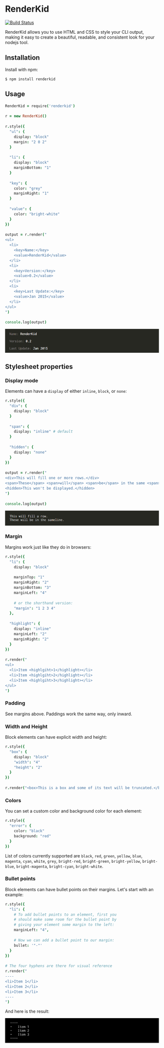 # RenderKid
[![Build Status](https://secure.travis-ci.org/AriaMinaei/RenderKid.png)](http://travis-ci.org/AriaMinaei/RenderKid)

RenderKid allows you to use HTML and CSS to style your CLI output, making it easy to create a beautiful, readable, and consistent look for your nodejs tool.

## Installation

Install with npm:
```
$ npm install renderkid
```

## Usage

```coffeescript
RenderKid = require('renderkid')

r = new RenderKid()

r.style({
  "ul": {
    display: "block"
    margin: "2 0 2"
  }

  "li": {
    display: "block"
    marginBottom: "1"
  }

  "key": {
    color: "grey"
    marginRight: "1"
  }

  "value": {
    color: "bright-white"
  }
})

output = r.render("
<ul>
  <li>
    <key>Name:</key>
    <value>RenderKid</value>
  </li>
  <li>
    <key>Version:</key>
    <value>0.2</value>
  </li>
  <li>
    <key>Last Update:</key>
    <value>Jan 2015</value>
  </li>
</ul>
")

console.log(output)
```

![screenshot of usage](https://github.com/AriaMinaei/RenderKid/raw/master/docs/images/usage.png)

## Stylesheet properties

### Display mode

Elements can have a `display` of either `inline`, `block`, or `none`:
```coffeescript
r.style({
  "div": {
    display: "block"
  }

  "span": {
    display: "inline" # default
  }

  "hidden": {
    display: "none"
  }
})

output = r.render("
<div>This will fill one or more rows.</div>
<span>These</span> <span>will</span> <span>be</span> in the same <span>line.</span>
<hidden>This won't be displayed.</hidden>
")

console.log(output)
```

![screenshot of usage](https://github.com/AriaMinaei/RenderKid/raw/master/docs/images/display.png)


### Margin

Margins work just like they do in browsers:
```coffeescript
r.style({
  "li": {
    display: "block"

    marginTop: "1"
    marginRight: "2"
    marginBottom: "3"
    marginLeft: "4"

    # or the shorthand version:
    "margin": "1 2 3 4"
  },

  "highlight": {
    display: "inline"
    marginLeft: "2"
    marginRight: "2"
  }
})

r.render("
<ul>
  <li>Item <highlgiht>1</highlight></li>
  <li>Item <highlgiht>2</highlight></li>
  <li>Item <highlgiht>3</highlight></li>
</ul>
")
```

### Padding

See margins above. Paddings work the same way, only inward.

### Width and Height

Block elements can have explicit width and height:
```coffeescript
r.style({
  "box": {
    display: "block"
    "width": "4"
    "height": "2"
  }
})

r.render("<box>This is a box and some of its text will be truncated.</box>")
```

### Colors

You can set a custom color and background color for each element:

```coffeescript
r.style({
  "error": {
    color: "black"
    background: "red"
  }
})
```

List of colors currently supported are `black`, `red`, `green`, `yellow`, `blue`, `magenta`, `cyan`, `white`, `grey`, `bright-red`, `bright-green`, `bright-yellow`, `bright-blue`, `bright-magenta`, `bright-cyan`, `bright-white`.

### Bullet points

Block elements can have bullet points on their margins. Let's start with an example:
```coffeescript
r.style({
  "li": {
    # To add bullet points to an element, first you
    # should make some room for the bullet point by
    # giving your element some margin to the left:
    marginLeft: "4",

    # Now we can add a bullet point to our margin:
    bullet: '"-"'
  }
})

# The four hyphens are there for visual reference
r.render("
----
<li>Item 1</li>
<li>Item 2</li>
<li>Item 3</li>
----
")
```
And here is the result:

![screenshot of bullet points, 1](https://github.com/AriaMinaei/RenderKid/raw/master/docs/images/bullets-1.png)


